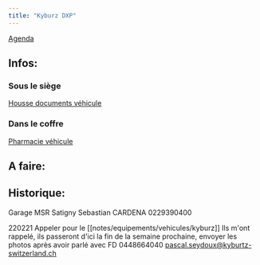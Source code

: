 ```yaml
---
title: "Kyburz DXP"
---
```


[Agenda](notes/AgendaMaJournee.md) 
## Infos:
### Sous le siège
[Housse documents véhicule](notes/equipements/consommables/C_HousseDocumentVéhicule.md)
### Dans le coffre
[Pharmacie véhicule](notes/equipements/consommables/C_PharmacieVéhicule.md)

 
## A faire: 

## Historique:
Garage MSR Satigny
Sebastian CARDENA 0229390400


220221 Appeler pour le [[notes/equipements/vehicules/kyburz]] Ils m'ont rappelé, ils passeront d'ici la fin de la semaine prochaine, envoyer les photos après avoir parlé avec FD 0448664040 [pascal.seydoux@kyburtz-switzerland.ch](mailto:pascal.seydoux@kyburtz-switzerland.ch)